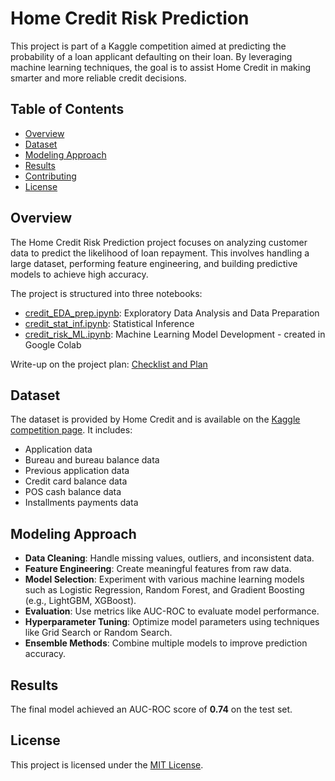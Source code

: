 # Home Credit Risk Prediction

This project is part of a Kaggle competition aimed at predicting the probability of a loan applicant defaulting on their loan. By leveraging machine learning techniques, the goal is to assist Home Credit in making smarter and more reliable credit decisions.

## Table of Contents
- [Overview](#overview)
- [Dataset](#dataset)
- [Modeling Approach](#modeling-approach)
- [Results](#results)
- [Contributing](#contributing)
- [License](#license)

## Overview
The Home Credit Risk Prediction project focuses on analyzing customer data to predict the likelihood of loan repayment. This involves handling a large dataset, performing feature engineering, and building predictive models to achieve high accuracy.

The project is structured into three notebooks:
- [credit_EDA_prep.ipynb](credit_EDA_prep.ipynb): Exploratory Data Analysis and Data Preparation
- [credit_stat_inf.ipynb](credit_stat_inf.ipynb): Statistical Inference
- [credit_risk_ML.ipynb](credit_risk_ML.ipynb): Machine Learning Model Development - created in Google Colab

Write-up on the project plan: [Checklist and Plan](checklist.md)

## Dataset
The dataset is provided by Home Credit and is available on the [Kaggle competition page](https://www.kaggle.com/c/home-credit-default-risk). It includes:
- Application data
- Bureau and bureau balance data
- Previous application data
- Credit card balance data
- POS cash balance data
- Installments payments data


## Modeling Approach
- **Data Cleaning**: Handle missing values, outliers, and inconsistent data.
- **Feature Engineering**: Create meaningful features from raw data.
- **Model Selection**: Experiment with various machine learning models such as Logistic Regression, Random Forest, and Gradient Boosting (e.g., LightGBM, XGBoost).
- **Evaluation**: Use metrics like AUC-ROC to evaluate model performance.
- **Hyperparameter Tuning**: Optimize model parameters using techniques like Grid Search or Random Search.
- **Ensemble Methods**: Combine multiple models to improve prediction accuracy.

## Results
The final model achieved an AUC-ROC score of **0.74** on the test set.

## License
This project is licensed under the [MIT License](LICENSE).
